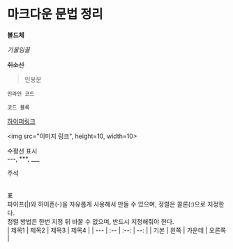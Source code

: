 # 마크다운 문법 정리

**볼드체**

*기울임꼴*	

~~취소선~~

> 인용문

`인라인 코드`

```프로그래밍_언어
코드 블록
```

[하이퍼링크](www.example.com)

<img src="이미지 링크", height=10, width=10>

수평선 표시<br>
---, ***, ___

주석<br>
<!-- 주석 -->

<br>
표<br>
파이프(|)와 하이픈(-)을 자유롭게 사용해서 만들 수 있으며, 정렬은 콜론(:)으로 지정한다.<br>
정렬 방법은 한번 지정 뒤 바꿀 수 없으며, 반드시 지정해줘야 한다.<br>
| 제목1 | 제목2 | 제목3 | 제목4 |
| --- | :-- | :--: | --: | 
| 기본 | 왼쪽 | 가운데 | 오른쪽 |
